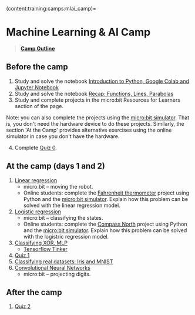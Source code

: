 (content:training:camps:mlai_camp)=
# Machine Learning & AI Camp

> <a href="https://mailmissouri-my.sharepoint.com/:w:/g/personal/nairs_umsystem_edu/Ea6Hf5k9xwFAg8DiZE0MDksB9NXeiCGzXzM9EbUmCj0D_A?e=LJG9Ko&xsdata=MDV8MDJ8dm92d21AbWlzc291cmkuZWR1fGE2M2QxY2M5ODVjMjQ1ODNhNGM2MDhkY2FkMzI5MWEzfGUzZmVmZGJlZjdlOTQwMWJhNTFhMzU1ZTAxYjA1YTg5fDB8MHw2Mzg1NzU2Nzk5MDExMTIzMzR8VW5rbm93bnxUV0ZwYkdac2IzZDhleUpXSWpvaU1DNHdMakF3TURBaUxDSlFJam9pVjJsdU16SWlMQ0pCVGlJNklrMWhhV3dpTENKWFZDSTZNbjA9fDB8fHw%3d&sdata=QzJEYUxXMjFsYVluUmNUaTJac3hTZWRZWFpSUThPWUpMMXU3ZlBXbUhEOD0%3d" target="_blank">**Camp Outline**</a>

## Before the camp

1. Study and solve the notebook <a href="https://colab.research.google.com/github/cyneuro/ML_camp/blob/main/camp_intro_to_python.ipynb" target="_blank">Introduction to Python, Google Colab and Jupyter Notebook</a>
2. Study and solve the notebook <a href="https://colab.research.google.com/github/cyneuro/ML_camp/blob/main/camp_functions.ipynb" target="_blank">Recap: Functions, Lines, Parabolas</a>
3. Study and complete projects in the micro:bit Resources for Learners section of the [](content:training:hs:microbit-1) page.

Note: you can also complete the projects using the <a href="https://python.microbit.org/v/3" target="_blank">micro:bit simulator</a>. That is, you don't need the hardware device to do these projects.
Similarly, the section 'At the Camp' provides alternative exercises using the online simulator in case you don't have the hardware.

4. Complete <a href="https://docs.google.com/forms/d/e/1FAIpQLSdiyohfjZ2smUPLBOPsEaihyzrgM3w8yUFc7HhFnW_mMXzurg/viewform?usp=sf_link" target="_blank">Quiz 0</a>.



## At the camp (days 1 and 2)
1. <a href="https://colab.research.google.com/github/cyneuro/ML_camp/blob/main/camp_linear_regression.ipynb" target="_blank">Linear regression</a>
    - micro:bit – moving the robot.
    - Online students: complete the <a href="https://microbit.org/projects/make-it-code-it/fahrenheit-thermometer/" target="_blank">Fahrenheit thermometer</a> project using Python and the <a href="https://python.microbit.org/v/3" target="_blank">micro:bit simulator</a>. Explain how this problem can be solved with the linear regression model.
2. <a href="https://colab.research.google.com/github/cyneuro/ML_camp/blob/main/camp_logistic_regression.ipynb" target="_blank">Logistic regression</a>
    - micro:bit – classifying the states.
    - Online students: complete the <a href="https://microbit.org/projects/make-it-code-it/compass-north/" target="_blank">Compass North</a> project using Python and the <a href="https://python.microbit.org/v/3" target="_blank">micro:bit simulator</a>. Explain how this problem can be solved with the logistric regression model. 
3. <a href="https://colab.research.google.com/github/cyneuro/ML_camp/blob/main/camp_XOR_mlp.ipynb" target="_blank">Classifying XOR. MLP</a>
    - <a href="https://playground.tensorflow.org/#activation=tanh&batchSize=10&dataset=circle&regDataset=reg-plane&learningRate=0.03&regularizationRate=0&noise=0&networkShape=4,2&seed=0.11918&showTestData=false&discretize=false&percTrainData=50&x=true&y=true&xTimesY=false&xSquared=false&ySquared=false&cosX=false&sinX=false&cosY=false&sinY=false&collectStats=false&problem=classification&initZero=false&hideText=false" target="_blank">Tensorflow Tinker</a>
4. <a href="https://docs.google.com/forms/d/e/1FAIpQLSfRPAVEJj2C1vEaxQvOTHb9mvSY6sfj8JHQ-0mJh5mznO5aUA/viewform?usp=sf_link" target="_blank">Quiz 1</a>
5. <a href="https://colab.research.google.com/github/cyneuro/ML_camp/blob/main/camp_iris_mnist.ipynb" target="_blank">Classifying real datasets: Iris and MNIST</a>
6. <a href="https://colab.research.google.com/github/cyneuro/ML_camp/blob/main/camp_cnn.ipynb" target="_blank">Convolutional Neural Networks</a>
    - micro:bit – projecting digits.

## After the camp

1. <a href="https://docs.google.com/forms/d/e/1FAIpQLSdHd8cY6FDHnvihGfWu2G2O1et_kc28EOCLcKqaRaabyjMK-w/viewform?usp=sf_link" target="_blank">Quiz 2</a>

